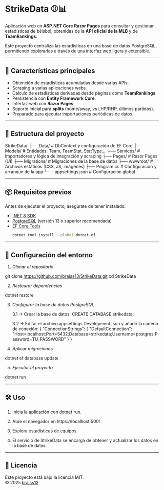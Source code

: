 # StrikeData ⚾📊

Aplicación web en **ASP.NET Core Razor Pages** para consultar y gestionar estadísticas de béisbol, obtenidas de la **API oficial de la MLB** y de **TeamRankings**.  

Este proyecto centraliza las estadísticas en una base de datos PostgreSQL, permitiendo explorarlas a través de una interfaz web ligera y extensible.

---

## 🚀 Características principales
- Obtención de estadísticas acumuladas desde varias APIs.
- Scraping a varias aplicaciones webs.
- Cálculo de estadísticas derivadas desde páginas como **TeamRankings**.
- Persistencia con **Entity Framework Core**.
- Interfaz web con **Razor Pages**.
- Soporte inicial para **splits** (home/away, vs LHP/RHP, últimos partidos).
- Preparado para ejecutar importaciones periódicas de datos.

---

## 📂 Estructura del proyecto

StrikeData/
├── Data/               # DbContext y configuración de EF Core
├── Models/             # Entidades: Team, TeamStat, StatType...
├── Services/           # Importadores y lógica de integración y scraping
├── Pages/              # Razor Pages (UI)
├── Migrations/         # Migraciones de la base de datos
├── wwwroot/            # Archivos estáticos (CSS, JS, imágenes)
├── Program.cs          # Configuración y arranque de la app
└── appsettings.json    # Configuración global

---

## 📦 Requisitos previos
Antes de ejecutar el proyecto, asegúrate de tener instalado:

- [.NET 8 SDK](https://dotnet.microsoft.com/download)
- [PostgreSQL](https://www.postgresql.org/) (versión 13 o superior recomendada)
- [EF Core Tools](https://learn.microsoft.com/en-us/ef/core/cli/dotnet)  
  ```bash
  dotnet tool install --global dotnet-ef

---

## 🔧 Configuración del entorno

1. _Clonar el repositorio_

git clone https://github.com/braiss13/StrikeData.git
cd StrikeData

2. _Restaurar dependencias_

dotnet restore

3. _Configurar la base de datos PostgreSQL_

    3.1 -> Crear la base de datos: 
            CREATE DATABASE strikedata;

    3.2 -> Editar el archivo appsettings.Development.json y añadir la cadena de conexión: 
            {
                "ConnectionStrings": {
                    "DefaultConnection": "Host=localhost;Port=5432;Database=strikedata;Username=postgres;Password=TU_PASSWORD"
                }
            }

4. _Aplicar migraciones_

dotnet ef database update

5. _Ejecutar el proyecto_

dotnet run

---

## 🛠 Uso

1. Inicia la aplicación con dotnet run.

2. Abre el navegador en https://localhost:5001.

3. Explora estadísticas de equipos.

4. El servicio de StrikeData se encarga de obtener y actualizar los datos en la base de datos.

---

## 📄 Licencia
Este proyecto está bajo la licencia MIT.  
© 2025 [braiss13](https://github.com/braiss13)